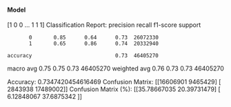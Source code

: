 #### Model
[1 0 0 ... 1 1 1]
Classification Report:
              precision    recall  f1-score   support

           0       0.85      0.64      0.73  26072330
           1       0.65      0.86      0.74  20332940

    accuracy                           0.73  46405270
   macro avg       0.75      0.75      0.73  46405270
weighted avg       0.76      0.73      0.73  46405270

Accuracy: 0.7347420454616469
Confusion Matrix:
[[16606901  9465429]
 [ 2843938 17489002]]
Confusion Matrix (%):
[[35.78667035 20.39731479]
 [ 6.12848067 37.6875342 ]]
